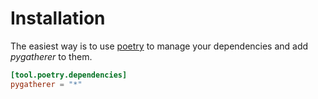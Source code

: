 # Installation

The easiest way is to use [poetry] to manage your dependencies
and add _pygatherer_ to them.

```toml
[tool.poetry.dependencies]
pygatherer = "*"
```

[poetry]: https://python-poetry.org/
